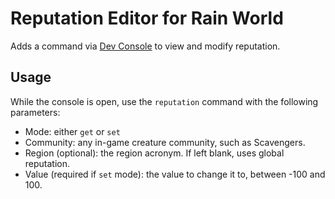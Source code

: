 # Reputation Editor for Rain World
Adds a command via [Dev Console](https://github.com/SlimeCubed/DevConsole) to view and modify reputation.

## Usage
While the console is open, use the `reputation` command with the following parameters:
- Mode: either `get` or `set`
- Community: any in-game creature community, such as Scavengers.
- Region (optional): the region acronym. If left blank, uses global reputation.
- Value (required if `set` mode): the value to change it to, between -100 and 100.
